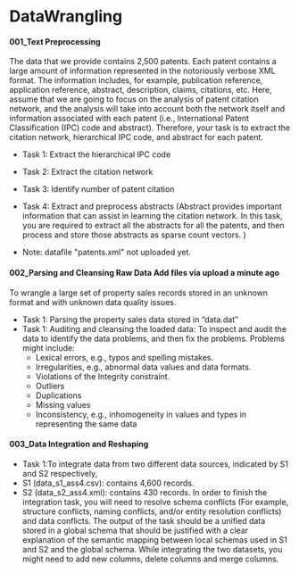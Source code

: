 # DataWrangling

#### 001_Text Preprocessing
The data that we provide contains 2,500 patents. Each patent contains a large amount of information represented in the notoriously verbose XML format. The information includes, for example, publication reference, application reference, abstract, description, claims, citations, etc. Here, assume that we are going to focus on the analysis of patent citation network, and the analysis will take into account both the network itself and information associated with each patent (i.e., International Patent Classification (IPC) code and abstract). Therefore, your task is to extract the citation network, hierarchical IPC code, and abstract for each patent.
* Task 1: Extract the hierarchical IPC code
* Task 2: Extract the citation network
* Task 3: Identify number of patent citation
* Task 4: Extract and preprocess abstracts (Abstract provides important information that can assist in learning the citation network. In this task, you are required to extract all the abstracts for all the patents, and then process and store those abstracts as sparse count vectors. )

* Note: datafile "patents.xml" not uploaded yet.


#### 002_Parsing and Cleansing Raw Data	Add files via upload	a minute ago
To wrangle a large set of property sales records stored in an unknown format and with unknown data quality issues.
* Task 1: Parsing the property sales data stored in “data.dat”
* Task 1: Auditing and cleansing the loaded data: 
To inspect and audit the data to identify the data problems, and then fix the problems. 
Problems might include:
  * Lexical errors, e.g., typos and spelling mistakes.
  * Irregularities, e.g., abnormal data values and data formats.
  * Violations of the Integrity constraint.
  * Outliers
  * Duplications
  * Missing values
  * Inconsistency, e.g., inhomogeneity in values and types in representing the same data

#### 003_Data Integration and Reshaping
* Task 1:To integrate data from two different data sources, indicated by S1 and S2 respectively, 
 * S1 (data_s1_ass4.csv): contains 4,600 records.
 * S2 (data_s2_ass4.xml): contains 430 records.
In order to finish the integration task, you will need to resolve schema conflicts (For example, structure conflicts, naming conflicts, and/or entity resolution conflicts) and data conflicts. The output of the task should be a unified data stored in a global schema that should be justified with a clear explanation of the semantic mapping between local schemas used in S1 and S2 and the global schema. While integrating the two datasets, you might need to add new columns, delete columns and merge columns. 

